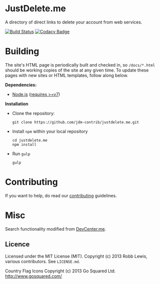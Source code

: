 JustDelete.me
=============

A directory of direct links to delete your account from web services.

[![Build Status](https://travis-ci.org/jdm-contrib/justdelete.me.svg?branch=master)](https://travis-ci.org/jdm-contrib/justdelete.me)
[![Codacy Badge](https://api.codacy.com/project/badge/Grade/53bbffc9bd3c40459200b33736922c6b)](https://www.codacy.com/app/tupaschoal/justdelete-me?utm_source=github.com&amp;utm_medium=referral&amp;utm_content=jdm-contrib/justdelete.me&amp;utm_campaign=Badge_Grade)

# Building

The site's HTML page is periodically built and checked in, so `/docs/*.html` should be working copies of the site at any given time. To update these pages with new sites or HTML templates, follow along below.

**Dependencies:**

* [Node.js](https://nodejs.org/en/) ([requires >=v7](https://nodejs.org/en/download/current/))

**Installation**

* Clone the repository:

      git clone https://github.com/jdm-contrib/justdelete.me.git

* Install `npm` within your local repository

      cd justdelete.me
	  npm install

* Run `gulp`

      gulp

# Contributing

If you want to help, do read our [contributing](https://github.com/jdm-contrib/justdelete.me/blob/master/CONTRIBUTING.md) guidelines.

# Misc

Search functionality modified from [DevCenter.me](https://github.com/stevestreza/DevCenter.me).

## Licence

Licensed under the MIT License (MIT).
Copyright (c) 2013 Robb Lewis, various contributors.
See `LICENSE.md`.

Country Flag Icons Copyright (c) 2013 Go Squared Ltd. http://www.gosquared.com/
